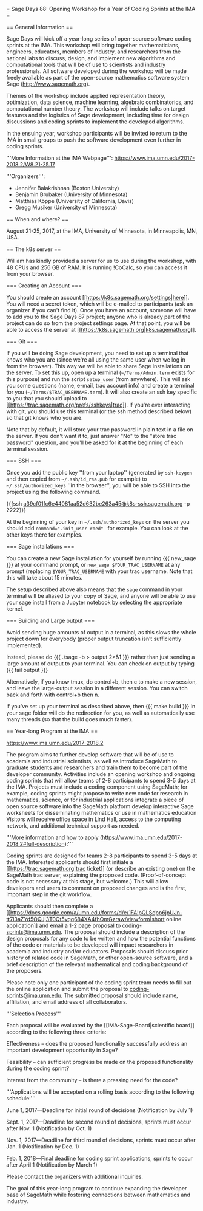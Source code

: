 = Sage Days 88: Opening Workshop for a Year of Coding Sprints at the IMA =

== General Information ==

Sage Days will kick off a year-long series of open-source software coding sprints at the IMA. This workshop will bring together mathematicians, engineers, educators, members of industry, and researchers from the national labs to discuss, design, and implement new algorithms and computational tools that will be of use to scientists and industry professionals.  All software developed during the workshop will be made freely available as part of the open-source mathematics software system Sage (http://www.sagemath.org).

Themes of the workshop include applied representation theory, optimization, data science, machine learning, algebraic combinatorics, and computational number theory. The workshop will include talks on target features and the logistics of Sage development, including time for design discussions and coding sprints to implement the developed algorithms.

In the ensuing year, workshop participants will be invited to return to the IMA in small groups to push the software development even further in coding sprints.

'''More Information at the IMA Webpage''': https://www.ima.umn.edu/2017-2018.2/W8.21-25.17

'''Organizers''':
 * Jennifer Balakrishnan (Boston University)
 * Benjamin Brubaker (University of Minnesota)
 * Matthias Köppe (University of California, Davis)
 * Gregg Musiker (University of Minnesota)


== When and where? ==

August 21-25, 2017, at the IMA, University of Minnesota, in Minneapolis, MN, USA.

== The k8s server ==

William has kindly provided a server for us to use during the workshop, with 48 CPUs and 256 GB of RAM.  It is running !CoCalc, so you can access it from your browser.

=== Creating an Account ===

You should create an account [[https://k8s.sagemath.org/settings|here]].  You will need a secret token, which will be e-mailed to participants (ask an organizer if you can't find it).  Once you have an account, someone will have to add you to the Sage Days 87 project; anyone who is already part of the project can do so from the project settings page.  At that point, you will be able to access the server at [[https://k8s.sagemath.org|k8s.sagemath.org]].

=== Git ===

If you will be doing Sage development, you need to set up a terminal that knows who you are (since we're all using the same user when we log in from the browser).  This way we will be able to share Sage installations on the server.  To set this up, open up a terminal (`~/Terms/Admin.term` exists for this purpose) and run the script `setup_user` (from anywhere).  This will ask you some questions (name, e-mail, trac account info) and create a terminal for you (`~/Terms/$TRAC_USERNAME.term`).  It will also create an ssh key specific to you that you should upload to [[https://trac.sagemath.org/prefs/sshkeys|trac]].  If you're ever interacting with git, you should use this terminal (or the ssh method described below) so that git knows who you are.

Note that by default, it will store your trac password in plain text in a file on the server.  If you don't want it to, just answer "No" to the "store trac password" question, and you'll be asked for it at the beginning of each terminal session.

=== SSH ===

Once you add the public key ''from your laptop'' (generated by `ssh-keygen` and then copied from `~/.ssh/id_rsa.pub` for example) to `~/.ssh/authorized_keys` ''in the browser'', you will be able to SSH into the project using the following command.

{{{ssh a39cf01fc6e44081aa52d632be263a45@k8s-ssh.sagemath.org -p 2222}}}

At the beginning of your key in `~/.ssh/authorized_keys` on the server you should add `command=".init_user roed" ` for example.  You can look at the other keys there for examples.

=== Sage installations ===

You can create a new Sage installation for yourself by running 
{{{
new_sage
}}}
at your command prompt, or `new_sage $YOUR_TRAC_USERNAME` at any prompt (replacing `$YOUR_TRAC_USERNAME` with your trac username.  Note that this will take about 15 minutes.

The setup described above also means that the `sage` command in your terminal will be aliased to your copy of Sage, and anyone will be able to use your sage install from a Jupyter notebook by selecting the appropriate kernel.

=== Building and Large output ===

Avoid sending huge amounts of output in a terminal, as this slows the whole project down for everybody (proper output truncation isn’t sufficiently implemented).

Instead, please do
{{{
./sage -b > output 2>&1
}}}
rather than just sending a large amount of output to your terminal.  You can check on output by typing
{{{
tail output
}}}

Alternatively, if you know tmux, do control+b, then c to make a new session, and leave the large-output session in a different session.  You can switch back and forth with control+b then n.

If you've set up your terminal as described above, then
{{{
make build
}}}
in your sage folder will do the redirection for you, as well as automatically use many threads (so that the build goes much faster).

== Year-long Program at the IMA ==

https://www.ima.umn.edu/2017-2018.2

The program aims to further develop software that will be of use to academia and industrial scientists, as well as introduce SageMath to graduate students and researchers and train them to become part of the developer community. Activities include an opening workshop and ongoing coding sprints that will allow teams of 2-8 participants to spend 3-5 days at the IMA. Projects must include a coding component using SageMath; for example, coding sprints might propose to write new code for research in mathematics, science, or for industrial applications
integrate a piece of open source software into the SageMath platform
develop interactive Sage worksheets for disseminating mathematics or use in mathematics education
Visitors will receive office space in Lind Hall, access to the computing network, and additional technical support as needed. 

'''More information and how to apply (https://www.ima.umn.edu/2017-2018.2#full-description):'''

Coding sprints are designed for teams 2-8 participants to spend 3-5 days at the IMA. Interested applicants should first initiate a [[https://trac.sagemath.org|trac ticket]] (or describe an existing one) on the SageMath trac server, explaining the proposed code. (Proof-of-concept code is not necessary at this stage, but welcome.) This will allow developers and users to comment on proposed changes and is the first, important step in the git workflow.

Applicants should then complete a [[https://docs.google.com/a/umn.edu/forms/d/e/1FAIpQLSdpp6jpUJn-tt7I3aZYd5OQJj3T0Qt5yqq684XA4fhOmGzraw/viewform|short online application]] and email a 1-2 page proposal to coding-sprints@ima.umn.edu. The proposal should include a description of the design proposals for any code to be written and how the potential functions of the code or materials to be developed will impact researchers in academia and industry and/or educators. Proposals should discuss prior history of related code in SageMath, or other open-source software, and a brief description of the relevant mathematical and coding background of the proposers.

Please note only one participant of the coding sprint team needs to fill out the online application and submit the proposal to coding-sprints@ima.umn.edu. The submitted proposal should include name, affiliation, and email address of all collaborators. 

'''Selection Process'''

Each proposal will be evaluated by the [[IMA-Sage-Board|scientific board]] according to the following three criteria:

Effectiveness – does the proposed functionality successfully address an important development opportunity in Sage?

Feasibility – can sufficient progress be made on the proposed functionality during the coding sprint?

Interest from the community – is there a pressing need for the code?


'''Applications will be accepted on a rolling basis according to the following schedule:'''

June 1, 2017—Deadline for initial round of decisions (Notification by July 1)

Sept. 1, 2017—Deadline for second round of decisions, sprints must occur after Nov. 1 (Notification by Oct. 1)

Nov. 1, 2017—Deadline for third round of decisions, sprints must occur after Jan. 1 (Notification by Dec. 1)

Feb. 1, 2018—Final deadline for coding sprint applications, sprints to occur after April 1 (Notification by March 1)

Please contact the organizers with additional inquiries.

The goal of this year-long program to continue expanding the developer base of SageMath while fostering connections between mathematics and industry.
